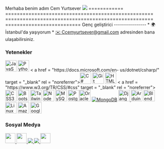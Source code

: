 Merhaba benim adım Cem Yurtsever ![](https://user-images.githubusercontent.com/18350557/176309783-0785949b-9127-417c-8b55-ab5a4333674e.gif) ============ =================================================== =================================================== ========================== Genç geliştirici ---------------- * 🌍İstanbul'da yaşıyorum * [✉️ Ccemyurtsever@gmail.com](mailto:ccemyurtsever@gmail.com) adresinden bana ulaşabilirsiniz.[](mailto:ccemyurtsever@gmail.com)

### Yetenekler


<p align = "left">
<a href = "https://developer.mozilla.org/en-US/docs/Web/JavaScript" target = "_blank" rel = "noreferrer"><img src = "https ://raw.githubusercontent.com/danielcranney/readme-generator/main/public/icons/skills/javascript-coloured.svg" width = "36" height = "36" alt = "JavaScript" /></a> <a href = "https://www.python.org/" target = "_blank" rel = "noreferrer"><img src = "https://raw.githubusercontent.com/danielcranney/readme-generator/main/ public/icons/skills/python-coloured.svg" width = "36" height = "36" alt = "Python" /></a> < a href = "https://docs.microsoft.com/en- us/dotnet/csharp/" target = "_blank" rel = "noreferrer"><img src = "https://raw.githubusercontent.com/danielcranney/readme-generator/main/public/icons/skills/csharp-coloured" .svg" width = "36" height = "36" alt = "C#" /></a> <a href = "https://git-scm.com/" target = "_blank" rel = "noreferrer" ><img src = "https://raw.githubusercontent.com/danielcranney/readme-generator/main/public/icons/skills/git-coloured.svg" width = "36" height = "36" alt = "Git " /></a> <a href = "https://developer.mozilla.org/en-US/docs/Glossary/HTML5" target = "_blank" rel = "noreferrer"><img src = "https: //raw.githubusercontent.com/danielcranney/readme-generator/main/public/icons/skills/html5-coloured.svg" width = "36" height = "36" alt = "HTML5" /></a> < a href = "https://www.w3.org/TR/CSS/#css" target = "_blank" rel = "noreferrer"><img src = "https://raw.githubusercontent.com/danielcranney/readme -generator/main/public/icons/skills/css3-coloured.svg" width = "36" height = "36" alt = "CSS3" /></a> <a href = " https://getbootstrap.com /" target = "_blank" rel = "noreferrer"><img src = "https://raw.githubusercontent.com/danielcranney/readme-generator/main/public/icons/skills/bootstrap-coloured.svg" width= "36" height = "36" alt = "Bootstrap" /></a> <a href = "https://tailwindcss.com/" target = "_blank" rel = "noreferrer"><img src = "https" ://raw.githubusercontent.com/danielcranney/readme-generator/main/public/icons/skills/tailwindcss-coloured.svg" width = "36" height = "36" alt = "TailwindCSS" /></a> <a href = "https://nodejs.org/en/" target = "_blank" rel = "noreferrer"><img src = "https://raw.githubusercontent.com/danielcranney/readme-generator/main/public/icons/skills/nodejs-coloured.svg" width = "36" height = "36" alt = "NodeJS" /></a> <a href = "https: //www.mysql.com/" target = "_blank" rel = "noreferrer"><img src = "https://raw.githubusercontent.com/danielcranney/readme-generator/main/public/icons/skills/mysql -coloured.svg" width = "36" height = "36" alt = "MySQL" /></a> <a href = "https://www.postgresql.org/" target = "_blank" rel = " noreferrer"><img src = "https://raw.githubusercontent.com/danielcranney/readme-generator/main/public/icons/skills/postgresql-coloured.svg" width = "36" height = "36" alt = "PostgreSQL" /></a><a href = "https://www.oracle.com/uk/index.html" target = "_blank" rel = "noreferrer"><img src = "https://raw.githubusercontent.com/danielcranney/readme -generator/main/public/icons/skills/oracle-coloured.svg" width = "36" height = "36" alt = "Oracle" /></a> <a href = "https: //www.mongodb .com/" target = "_blank" rel = "noreferrer"><img src = "https://raw.githubusercontent.com/danielcranney/readme-generator/main/public/icons/skills/mongodb-coloured.svg" genişlik = "36" yükseklik = "36" alt = "MongoDB" /></a> <a href = "https://www.djangoproject.com/" target = "_blank" rel = "noreferrer"><img src = "https://raw.githubusercontent.com/danielcranney/readme-generator/main/public/icons/skills/django-coloured.svg" width = "36" height = "36" alt = "Django" /> </a> <a href = "https://store.arduino.cc/?gclid=Cj0KCQjw2eilBhCCARIsAG0Pf8uueBifykWcsSS4LPESeGQfxGVKJYnzV7bz471XfknQJy_1VINVWM8aAkLtEALw_wcB" target = "_blank" rel = "noreferrer"><img src = "https://raw.githubusercontent.com/" danielcranney/readme-generator/main/public/icons/skills/arduino-coloured.svg" width = "36" height = "36" alt = "Arduino" /></a> <a href = "https: // www.blender.org/" target = "_blank" rel = "noreferrer"><img src = "https://raw.githubusercontent.com/danielcranney/readme-generator/main/public/icons/skills/blender-coloured" .svg" width = "36" height = "36" alt = "Blender" /></a> <a href = "https://www.linux.org" target = "_blank" rel = "noreferrer"> <img src = "https://raw.githubusercontent.com/danielcranney/readme-generator/main/public/icons/skills/linux-coloured.svg" width = "36" height = "36" alt = "Linux" /></a> <a href = "https://aws.amazon.com" target = "_blank" rel = "noreferrer"><img src = "https://raw.githubusercontent.com/danielcranney/readme -generator/main/public/icons/skills/aws-coloured.svg" width = "36" height = "36" alt = "Amazon Web Hizmetleri" /></a> <a href = "https:// cloud .google.com/" target = "_blank" rel = "noreferrer"><img src = "https://raw.githubusercontent.com/danielcranney/readme-generator/main/public/icons/skills/googlecloud-coloured. svg" width = "36" yükseklik = "36" alt = "Google Bulut" /></a>
</p>


### Sosyal Medya

<p align="left"> <a href="https://www.github.com/ccemyurtsever" target="_blank" rel="noreferrer"> <picture> <source media="(prefers -color-scheme: koyu)" srcset="https://raw.githubusercontent.com/danielcranney/readme-generator/main/public/icons/socials/github-dark.svg" /> <source media="(prefers -renk şeması: açık)" srcset = "https://raw.githubusercontent.com/danielcranney/readme-generator/main/public/icons/socials/github.svg" /> <img src = "https:// raw.githubusercontent.com/danielcranney/readme-generator/main/public/icons/socials/github.svg" width = "32" height = "32" /> </picture> </a> <a href = "http ://www.instagram.com/ccemyurtsever" target="_blank" rel="noreferrer"> <picture> <source media="(prefers-color-scheme: dark)" srcset="unDefinition" /> <source media ="(prefers-color-scheme: light)" srcset="https://raw.githubusercontent.com/danielcranney/readme-generator/main/public/icons/socials/instagram.svg" /> <img src=" https://raw.githubusercontent.com/danielcranney/readme-generator/main/public/icons/socials/instagram.svg" width = "32" height = "32" /> </picture> </a> <a href = "https://www.linkedin.com/in/ccemyurtsever" target = "_blank" rel = "noreferrer"> <picture> <source media = "(prefers-color-scheme: dark)" srcset = "https ://raw.githubusercontent.com/danielcranney/readme-generator/main/public/icons/socials/linkedin-dark.svg" /> <source media="(prefers-color-scheme: light)" srcset="https ://raw.githubusercontent.com/danielcranney/readme-generator/main/public/icons/socials/linkedin.svg" /> <img src="https://raw.githubusercontent.com/danielcranney/readme-generator/ main/public/icons/socials/linkedin.svg" genişlik = "32" yükseklik = "32" /> </picture> </a> <a href = "https://www.x.com/ccemiyurtsever" hedef ="_blank" rel = "noreferrer"> <picture> <source media = "(prefers-color-scheme: dark)" srcset = "https://raw.githubusercontent.com/danielcranney/readme-generator/main/public/icons/socials/twitter-dark.svg" /> <source media = "(prefers-color-scheme: light)" srcset = "https://raw.githubusercontent. com/danielcranney/readme-generator/main/public/icons/socials/twitter.svg" /> <img src="https://raw.githubusercontent.com/danielcranney/readme-generator/main/public/icons/socials /twitter.svg" genişlik = "32" yükseklik = "32" /> </picture> </a> <a href="https://www.threads.net/@ccemyurtsever" target="_blank" rel="noreferrer"> <picture> <source media="(prefers-color-scheme: dark)" srcset="https://raw.githubusercontent.com/danielcranney/readme-generator/main/public/icons/socials/threads-dark.svg" /> <source media="(prefers-color-scheme: light)" srcset="https://raw.githubusercontent.com/danielcranney/readme-generator/main/public/icons/socials/threads.svg" /> <img src="https://raw.githubusercontent.com/danielcranney/readme-generator/main/public/icons/socials/threads.svg" width="32" height="32" /> </picture> </a></p>
